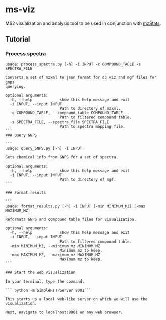 # ms-viz
MS2 visualization and analysis tool to be used in conjunction with [mzStats](https://github.com/alexcritschristoph/mzStats/).

## Tutorial

### Process spectra

````
usage: process_spectra.py [-h] -i INPUT -c COMPOUND_TABLE -s SPECTRA_FILE

Converts a set of mzxml to json format for d3 viz and mgf files for gnps
querying.

optional arguments:
  -h, --help            show this help message and exit
  -i INPUT, --input INPUT
                        Path to directory of mzxml.
  -c COMPOUND_TABLE, --compound_table COMPOUND_TABLE
                        Path to filtered compound table.
  -s SPECTRA_FILE, --spectra_file SPECTRA_FILE
                        Path to spectra mapping file.
```
### Query GNPS

```
usage: query_GNPS.py [-h] -i INPUT

Gets chemical info from GNPS for a set of spectra.

optional arguments:
  -h, --help            show this help message and exit
  -i INPUT, --input INPUT
                        Path to directory of mgf.
```

### Format results

```
usage: format_results.py [-h] -i INPUT [-min MINIMUM_MZ] [-max MAXIMUM_MZ]

Reformats GNPS and compound table files for visualization.

optional arguments:
  -h, --help            show this help message and exit
  -i INPUT, --input INPUT
                        Path to filtered compound table.
  -min MINIMUM_MZ, --minimum_mz MINIMUM_MZ
                        Minimum mz to keep.
  -max MAXIMUM_MZ, --maximum_mz MAXIMUM_MZ
                        Maximum mz to keep.
```

### Start the web visualization

In your terminal, type the command:

``` python -m SimpleHTTPServer 8001```

This starts up a local web-like server on which we will use the visualization.

Next, navigate to localhost:8001 on any web browser.
